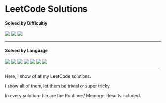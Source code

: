 # LeetCode Solutions

<h4>Solved by Difficultiy</h4>

![](https://img.shields.io/badge/Easy-55-default?style=flat-square)
![](https://img.shields.io/badge/Medium-15-yellow?style=flat-square)
![](https://img.shields.io/badge/Hard-1-red?style=flat-square)

---

<h4>Solved by Language</h4>

![](https://img.shields.io/badge/Java-38-%23ED8B00.svg?style=flat-square&logo=openjdk&logoColor=%23ED8B00)
![](https://img.shields.io/badge/PostgreSQL-15-violet?style=flat-square&logo=postgresql&logoColor=violet)
![](https://img.shields.io/badge/Python-15-3670A0.svg?style=flat-square&logo=python&logoColor=ffdd54)
![](https://img.shields.io/badge/C-5-%2300599C.svg?style=flat-square&logo=c)
![](https://img.shields.io/badge/Scala-1-red?style=flat-square&logo=scala&logoColor=red)
![](https://img.shields.io/badge/C++-2-f34b7d?style=flat-square&logo=cplusplus&logoColor=f34b7d)
![](https://img.shields.io/badge/MySQL-1-yellow?style=flat-square&logo=mysql&logoColor=yellow)

---

Here, I show of all my LeetCode solutions.

I show all of them, let them be trivial or super tricky.

In every solution- file are the Runtime-/ Memory- Results included.
